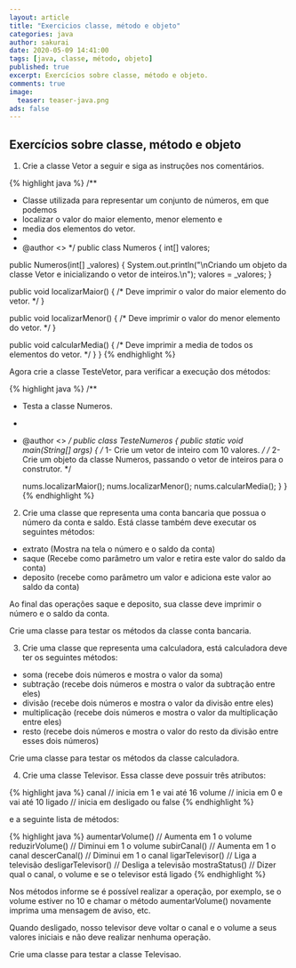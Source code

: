 ```yaml
---
layout: article
title: "Exercicios classe, método e objeto"
categories: java
author: sakurai
date: 2020-05-09 14:41:00
tags: [java, classe, método, objeto]
published: true
excerpt: Exercícios sobre classe, método e objeto.
comments: true
image:
  teaser: teaser-java.png
ads: false
---
```


## Exercícios sobre classe, método e objeto

1. Crie a classe Vetor a seguir e siga as instruções nos comentários.

{% highlight java %}
/**
 * Classe utilizada para representar um conjunto de números, em que podemos
 * localizar o valor do maior elemento, menor elemento e
 * media dos elementos do vetor.
 *
 * @author <<Nome>>
 */
public class Numeros {
  int[] valores;

  public Numeros(int[] _valores) {
    System.out.println("\nCriando um objeto da classe Vetor e inicializando o vetor de inteiros.\n");
    valores = _valores;
  }

  public void localizarMaior() {
    /* Deve imprimir o valor do maior elemento do vetor. */
  }

  public void localizarMenor() {
    /* Deve imprimir o valor do menor elemento do vetor. */
  }

  public void calcularMedia() {
    /* Deve imprimir a media de todos os elementos do vetor. */
  }
}
{% endhighlight %}

Agora crie a classe TesteVetor, para verificar a execução dos métodos:

{% highlight java %}
/**
 * Testa a classe Numeros.
 *
 * @author <<Nome>>
 */
public class TesteNumeros {
  public static void main(String[] args) {
    /* 1- Crie um vetor de inteiro com 10 valores. */
    /* 2- Crie um objeto da classe Numeros, passando o vetor de inteiros para o construtor. */

    nums.localizarMaior();
    nums.localizarMenor();
    nums.calcularMedia();
  }
}
{% endhighlight %}

2. Crie uma classe que representa uma conta bancaria que possua o número da conta e saldo. Está classe também deve executar os seguintes métodos:
- extrato (Mostra na tela o número e o saldo da conta)
- saque (Recebe como parâmetro um valor e retira este valor do saldo da conta)
- deposito (recebe como parâmetro um valor e adiciona este valor ao saldo da conta)

Ao final das operações saque e deposito, sua classe deve imprimir o número e o saldo da conta.

Crie uma classe para testar os métodos da classe conta bancaria.


3. Crie uma classe que representa uma calculadora, está calculadora deve ter os seguintes métodos:
- soma (recebe dois números e mostra o valor da soma)
- subtração (recebe dois números e mostra o valor da subtração entre eles)
- divisão (recebe dois números e mostra o valor da divisão entre eles)
- multiplicação (recebe dois números e mostra o valor da multiplicação entre eles)
- resto (recebe dois números e mostra o valor do resto da divisão entre esses dois números)

Crie uma classe para testar os métodos da classe calculadora.


4. Crie uma classe Televisor. Essa classe deve possuir três atributos:

{% highlight java %}
canal  // inicia em 1 e vai até 16
volume // inicia em 0 e vai até 10
ligado // inicia em desligado ou false
{% endhighlight %}

e a seguinte lista de métodos:

{% highlight java %}
aumentarVolume()	// Aumenta em 1 o volume
reduzirVolume()		// Diminui em 1 o volume
subirCanal()		// Aumenta em 1 o canal
descerCanal()		// Diminui em 1 o canal
ligarTelevisor()	// Liga a televisão
desligarTelevisor()	// Desliga a televisão
mostraStatus() 		// Dizer qual o canal, o volume e se o televisor está ligado
{% endhighlight %}

Nos métodos informe se é possível realizar a operação, por exemplo, se o volume estiver no 10 e chamar o método aumentarVolume() novamente imprima uma mensagem de aviso, etc.

Quando desligado, nosso televisor deve voltar o canal e o volume a seus valores iniciais e não deve realizar nenhuma operação.

Crie uma classe para testar a classe Televisao.